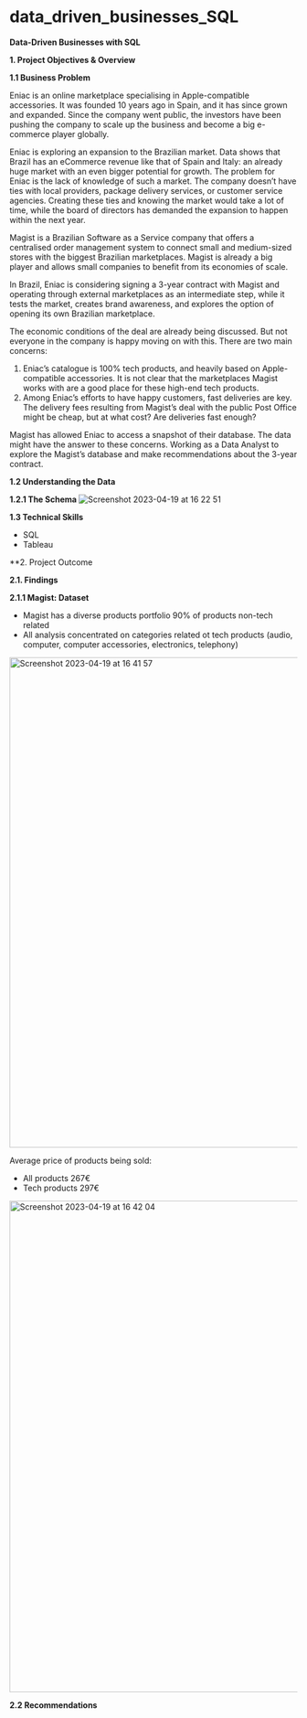 # data_driven_businesses_SQL

**Data-Driven Businesses with SQL**

**1.	Project Objectives & Overview**

**1.1	Business Problem** 

Eniac is an online marketplace specialising in Apple-compatible accessories. It was founded 10 years ago in Spain, and it has since grown and expanded. Since the company went public, the investors have been pushing the company to scale up the business and become a big e-commerce player globally. 

Eniac is exploring an expansion to the Brazilian market. Data shows that Brazil has an eCommerce revenue like that of Spain and Italy: an already huge market with an even bigger potential for growth. The problem for Eniac is the lack of knowledge of such a market. The company doesn’t have ties with local providers, package delivery services, or customer service agencies. Creating these ties and knowing the market would take a lot of time, while the board of directors has demanded the expansion to happen within the next year.

Magist is a Brazilian Software as a Service company that offers a centralised order management system to connect small and medium-sized stores with the biggest Brazilian marketplaces. Magist is already a big player and allows small companies to benefit from its economies of scale.

In Brazil, Eniac is considering signing a 3-year contract with Magist and operating through external marketplaces as an intermediate step, while it tests the market, creates brand awareness, and explores the option of opening its own Brazilian marketplace.

The economic conditions of the deal are already being discussed. But not everyone in the company is happy moving on with this. There are two main concerns:
1.	Eniac’s catalogue is 100% tech products, and heavily based on Apple-compatible accessories. It is not clear that the marketplaces Magist works with are a good place for these high-end tech products.
2.	Among Eniac’s efforts to have happy customers, fast deliveries are key. The delivery fees resulting from Magist’s deal with the public Post Office might be cheap, but at what cost? Are deliveries fast enough?

Magist has allowed Eniac to access a snapshot of their database. The data might have the answer to these concerns. Working as a Data Analyst to explore the Magist’s database and make recommendations about the 3-year contract.

**1.2 Understanding the Data**

**1.2.1 The Schema**
![Screenshot 2023-04-19 at 16 22 51](https://user-images.githubusercontent.com/120720780/233123439-8cb05403-f471-4d8d-bdd0-917557cf65d2.png)

**1.3 Technical Skills**  
 - SQL
 - Tableau 

**2. Project Outcome

**2.1. Findings** 

**2.1.1 Magist: Dataset**
 - Magist has a diverse products portfolio 90% of products non-tech related
 - All analysis concentrated on categories related ot tech products (audio, computer, computer accessories, electronics, telephony)
 <img width="858" alt="Screenshot 2023-04-19 at 16 41 57" src="https://user-images.githubusercontent.com/120720780/233128723-7abda3ec-a47a-4dde-a265-1480888ede5a.png">

 Average price of products being sold:
 - All products 267€
 - Tech products 297€
 <img width="860" alt="Screenshot 2023-04-19 at 16 42 04" src="https://user-images.githubusercontent.com/120720780/233128747-5df88f61-2f07-43be-8f31-846ecad058ae.png">

**2.2 Recommendations**





